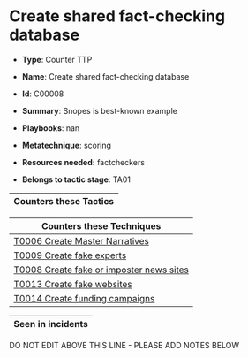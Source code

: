 # Create shared fact-checking database

* **Type**: Counter TTP

* **Name**: Create shared fact-checking database

* **Id**: C00008

* **Summary**: Snopes is best-known example

* **Playbooks**: nan

* **Metatechnique**: scoring

* **Resources needed:** factcheckers

* **Belongs to tactic stage**: TA01


| Counters these Tactics |
| ---------------------- |



| Counters these Techniques |
| ------------------------- |
| [T0006 Create Master Narratives](../techniques/T0006.md) |
| [T0009 Create fake experts](../techniques/T0009.md) |
| [T0008 Create fake or imposter news sites](../techniques/T0008.md) |
| [T0013 Create fake websites](../techniques/T0013.md) |
| [T0014 Create funding campaigns](../techniques/T0014.md) |



| Seen in incidents |
| ----------------- |


DO NOT EDIT ABOVE THIS LINE - PLEASE ADD NOTES BELOW